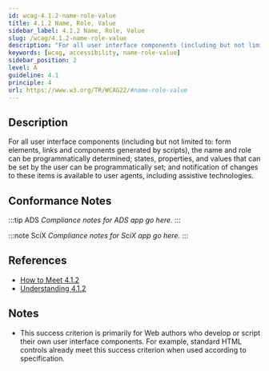 ```yaml
---
id: wcag-4.1.2-name-role-value
title: 4.1.2 Name, Role, Value
sidebar_label: 4.1.2 Name, Role, Value
slug: /wcag/4.1.2-name-role-value
description: "For all user interface components (including but not limited to: form elements, links and components generated by scripts), the name and role can be programmatically determined; states, properties, and values that can be set by the user can be programmatically set; and notification of changes to these items is available to user agents, including assistive technologies."
keywords: [wcag, accessibility, name-role-value]
sidebar_position: 2
level: A
guideline: 4.1
principle: 4
url: https://www.w3.org/TR/WCAG22/#name-role-value
---
```


## Description

For all user interface components (including but not limited to: form elements, links and components generated by scripts), the name and role can be programmatically determined; states, properties, and values that can be set by the user can be programmatically set; and notification of changes to these items is available to user agents, including assistive technologies.

## Conformance Notes

:::tip ADS
_Compliance notes for ADS app go here._
:::

:::note SciX
_Compliance notes for SciX app go here._
:::

## References

- [How to Meet 4.1.2](https://www.w3.org/WAI/WCAG22/quickref/#name-role-value)
- [Understanding 4.1.2](https://www.w3.org/WAI/WCAG22/Understanding/name-role-value.html)

## Notes

- This success criterion is primarily for Web authors who develop or script their own user interface components. For example, standard HTML controls already meet this success criterion when used according to specification.

